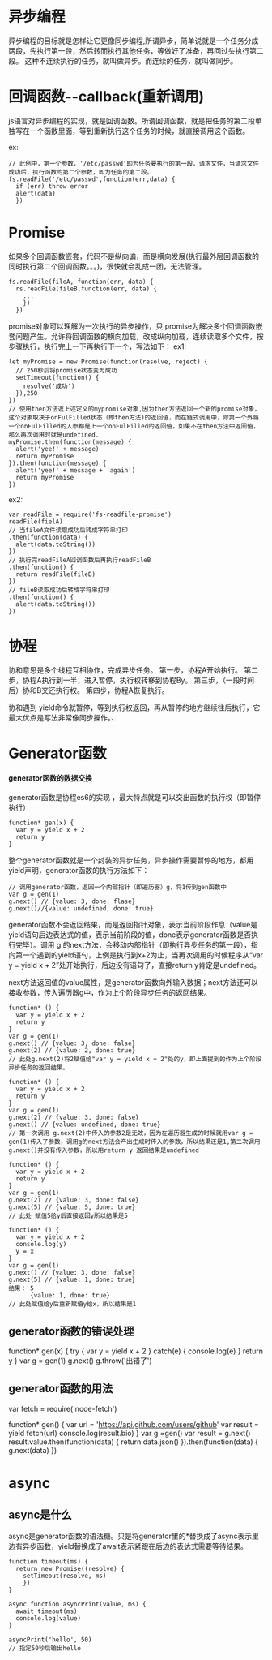 # 异步编程

异步编程的目标就是怎样让它更像同步编程,所谓异步，简单说就是一个任务分成两段，先执行第一段，然后转而执行其他任务，等做好了准备，再回过头执行第二段。
这种不连续执行的任务，就叫做异步。而连续的任务，就叫做同步。

# 回调函数--callback(重新调用)

js语言对异步编程的实现，就是回调函数。所谓回调函数，就是把任务的第二段单独写在一个函数里面，等到重新执行这个任务的时候，就直接调用这个函数。

ex:
```
// 此例中，第一个参数，'/etc/passwd'即为任务要执行的第一段，请求文件，当请求文件成功后，执行函数的第二个参数，即为任务的第二段。
fs.readFile('/etc/passwd',function(err,data) {
  if (err) throw error
  alert(data)
  })
```

# Promise

如果多个回调函数嵌套，代码不是纵向谝，而是横向发展(执行最外层回调函数的同时执行第二个回调函数。。。)，很快就会乱成一团，无法管理。

```
fs.readFile(fileA, function(err, data) {
  rs.readFile(fileB,function(err, data) {
    ...
    })
  })
```
promise对象可以理解为一次执行的异步操作，只
promise为解决多个回调函数嵌套问题产生。允许将回调函数的横向加载，改成纵向加载，连续读取多个文件，按步骤执行，执行完上一下再执行下一个，写法如下：
ex1:
```
let myPromise = new Promise(function(resolve, reject) {
  // 250秒后将promise状态变为成功
  setTimeout(function() {
    resolve('成功')
  }),250
})
// 使用then方法返上述定义的mypromise对象,因为then方法返回一个新的promise对象，这个对象取决于onFulFilled状态（即then方法)的返回值，而在链式调用中，除第一个外每一个onFulFilled的入参都是上一个onFulFilled的返回值，如果不在then方法中返回值，那么再次调用时就是undefined.
myPromise.then(function(message) {
  alert('yee!' + message)
  return myPromise
}).then(function(message) {
  alert('yee!' + message + 'again')
  return myPromise
})

```
ex2:
```
var readFile = require('fs-readfile-promise')
readFile(fielA)
// 当fileA文件读取成功后转成字符串打印
.then(function(data) {
  alert(data.toString())
})
// 执行完readFileA回调函数后再执行readFileB
.then(function() {
  return readFile(fileB)
})
// fileB读取成功后转成字符串打印
.then(function() {
  alert(data.toString())
})
```

# 协程

协和意思是多个线程互相协作，完成异步任务。
第一步，协程A开始执行。
第二步，协程A执行到一半，进入暂停，执行权转移到协程By。
第三步，（一段时间后）协和B交还执行权。
第四步，协程A恢复执行。

协和遇到 yield命令就暂停，等到执行权返回，再从暂停的地方继续往后执行，它最大优点是写法非常像同步操作。、

# Generator函数

#### generator函数的数据交换

generator函数是协程es6的实现 ，最大特点就是可以交出函数的执行权（即暂停执行）
```
function* gen(x) {
  var y = yield x + 2
  return y
}
```
整个generator函数就是一个封装的异步任务，异步操作需要暂停的地方，都用yield声明，generator函数的执行方法如下：
```
// 调用generator函数，返回一个内部指针（即遍历器）g，将1传到gen函数中
var g = gen(1)
g.next() // {value: 3, done: flase}
g.next()//{value: undefined, done: true}
```
generator函数不会返回结果，而是返回指针对象，表示当前阶段作息（value是yield语句后边表达式的值，表示当前阶段的值，done表示generator函数是否执行完毕）。调用 g 的next方法，会移动内部指针（即执行异步任务的第一段），指向第一个遇到的yield语句，上例是执行到x+2为止，当再次调用的时候程序从“var y = yield x + 2”处开始执行，后边没有语句了，直接return y肯定是undefined。

next方法返回值的value属性，是generator函数向外输入数据；next方法还可以接收参数，传入遍历器g中，作为上个阶段异步任务的返回结果。
```
function* () {
  var y = yield x + 2
  return y
}
var g = gen(1)
g.next() // {value: 3, done: false}
g.next(2) // {value: 2, done: true}
// 此处g.next(2)将2赋值给"var y = yield x + 2"处的y，即上面提到的作为上个阶段异步任务的返回结果。
```
```
function* () {
  var y = yield x + 2
  return y
}
var g = gen(1)
g.next(2) // {value: 3, done: false}
g.next() // {value: undefined, done: true}
// 第一次调用 g.next(2)中传入的参数2是无效，因为在遍历器生成的时候就用var g = gen(1)传入了参数，调用g的next方法会产出生成时传入的参数，所以结果还是1,第二次调用 g.next()并没有传入参数，所以用return y 返回结果是undefined
```
```
function* () {
  var y = yield x + 2
  return y
}
var g = gen(1)
g.next(2) // {value: 3, done: false}
g.next(5) // {value: 5, done: true}
// 此处 赋值5给y后直接返回y所以结果是5
```
```
function* () {
  var y = yield x + 2
  console.log(y)
  y = x
}
var g = gen(1)
g.next() // {value: 3, done: false}
g.next(5) // {value: 1, done: true}
结果： 5
      {value: 1, done: true}
// 此处赋值给y后重新赋值y给x，所以结果是1
```

## generator函数的错误处理

function* gen(x) {
  try {
    var y = yield x + 2
  } catch(e) {
    console.log(e)
  }
  return y
}
var g = gen(1)
g.next()
g.throw('出错了')

## generator函数的用法
var fetch = require('node-fetch')

function* gen() {
  var url = 'https://api.github.com/users/github'
  var result = yield fetch(url)
  console.log(result.bio)
}
var g =gen()
var result = g.next()
result.value.then(function(data) {
  return data.json()
  }).then(function(data) {
    g.next(data)
  })

# async

## async是什么

async是generator函数的语法糖。只是将generator里的*替换成了async表示里边有异步函数，yield替换成了await表示紧跟在后边的表达式需要等待结果。
```
function timeout(ms) {
  return new Promise((resolve) {
    setTimeout(resolve, ms)
    })
}

async function asyncPrint(value, ms) {
  await timeout(ms)
  console.log(value)
}

asyncPrint('hello', 50)
// 指定50秒后输出hello
```
